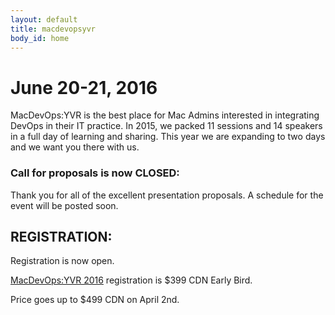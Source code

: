 ```yaml
---
layout: default
title: macdevopsyvr
body_id: home
---
```


# June 20-21, 2016

MacDevOps:YVR is the best place for Mac Admins interested in integrating DevOps in their IT practice. In 2015, we packed 11 sessions and 14 speakers in a full day of learning and sharing. This year we are expanding to two days and we want you there with us.

### Call for proposals is now CLOSED:

Thank you for all of the excellent presentation proposals. A schedule for the event will be posted soon. 

## REGISTRATION:

Registration is now open.

<a href="http://cars-ebmsweb.its.sfu.ca/reg/reg_p1_form.aspx?oc=05&ct=MECS-1&eventid=25908" target="_blank">MacDevOps:YVR 2016</a> registration is $399 CDN Early Bird. 

Price goes up to $499 CDN on April 2nd.







